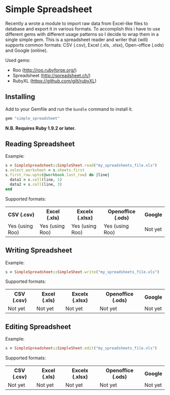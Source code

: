 # Simple Spreadsheet

Recently a wrote a module to import raw data from Excel-like files to database and export it in various formats. To accomplish this i have to use different gems with different usage patterns so I decide to wrap them in a single simple gem. This is a spreadsheet reader and writer that (will) supports common formats: CSV (.csv), Excel (.xls, .xlsx), Open-office (.ods) and Google (online).

Used gems:
*   Roo (http://roo.rubyforge.org/)
*   Spreadsheet (http://spreadsheet.ch/)
*   RubyXL (https://github.com/gilt/rubyXL)

## Installing

Add to your Gemfile and run the `bundle` command to install it.

 ```ruby
 gem "simple_spreadsheet"
 ```
 
**N.B. Requires Ruby 1.9.2 or later.**

## Reading Spreadsheet

Example:

```ruby
s = SimpleSpreadsheet::SimpleSheet.read("my_spreadsheets_file.xls")
s.select_worksheet = s.sheets.first
s.first_row.upto(@workbook.last_row) do |line|
  data1 = s.cell(line, 1)
  data2 = s.cell(line, 3)
end
```

Supported formats:

<table>
  <tr>
    <th>CSV (.csv)</th>
    <th>Excel (.xls)</th>
    <th>Excelx (.xlsx)</th>
    <th>Openoffice (.ods)</th>
    <th>Google</th>
  </tr>
  <tr>
    <td>Yes (using Roo)</td>
    <td>Yes (using Roo)</td>
    <td>Yes (using Roo)</td>
    <td>Yes (using Roo)</td>
    <td>Not yet</td>
  </tr>
</table>



## Writing Spreadsheet

Example:

```ruby
s = SimpleSpreadsheet::SimpleSheet.write("my_spreadsheets_file.xls")
```

Supported formats:

<table>
  <tr>
    <th>CSV (.csv)</th>
    <th>Excel (.xls)</th>
    <th>Excelx (.xlsx)</th>
    <th>Openoffice (.ods)</th>
    <th>Google</th>
  </tr>
  <tr>
    <td>Not yet</td>
    <td>Not yet</td>
    <td>Not yet</td>
    <td>Not yet</td>
    <td>Not yet</td>
  </tr>
</table>

## Editing Spreadsheet

Example:

```ruby
s = SimpleSpreadsheet::SimpleSheet.edit("my_spreadsheets_file.xls")
```

Supported formats:

<table>
  <tr>
    <th>CSV (.csv)</th>
    <th>Excel (.xls)</th>
    <th>Excelx (.xlsx)</th>
    <th>Openoffice (.ods)</th>
    <th>Google</th>
  </tr>
  <tr>
    <td>Not yet</td>
    <td>Not yet</td>
    <td>Not yet</td>
    <td>Not yet</td>
    <td>Not yet</td>
  </tr>
</table>

